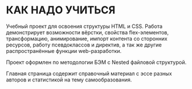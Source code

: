 # КАК НАДО УЧИТЬСЯ

Учебный проект для освоения структуры HTML и CSS. Работа демонстрирует возможности вёрстки, свойства flex-элементов, трансформацию, анимирование, импорт контента со сторонних ресурсов, работу псевдоклассов и директив, а так же другие распространённые функции web-разработки.

Проект оформлен по методологии БЭМ с Nested файловой структурой.

Главная страница содержит справочный материал с эссе разных авторов и статистикой на тему самообразования.
